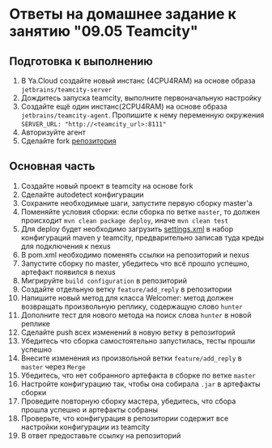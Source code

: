 # Ответы на домашнее задание к занятию "09.05 Teamcity"

## Подготовка к выполнению

1. В Ya.Cloud создайте новый инстанс (4CPU4RAM) на основе образа `jetbrains/teamcity-server`
2. Дождитесь запуска teamcity, выполните первоначальную настройку
3. Создайте ещё один инстанс(2CPU4RAM) на основе образа `jetbrains/teamcity-agent`. Пропишите к нему переменную окружения `SERVER_URL: "http://<teamcity_url>:8111"`
4. Авторизуйте агент
5. Сделайте fork [репозитория](https://github.com/aragastmatb/example-teamcity)

## Основная часть

1. Создайте новый проект в teamcity на основе fork
2. Сделайте autodetect конфигурации
3. Сохраните необходимые шаги, запустите первую сборку master'a
4. Поменяйте условия сборки: если сборка по ветке `master`, то должен происходит `mvn clean package deploy`, иначе `mvn clean test`
5. Для deploy будет необходимо загрузить [settings.xml](./teamcity/settings.xml) в набор конфигураций maven у teamcity, предварительно записав туда креды для подключения к nexus
6. В pom.xml необходимо поменять ссылки на репозиторий и nexus
7. Запустите сборку по master, убедитесь что всё прошло успешно, артефакт появился в nexus
8. Мигрируйте `build configuration` в репозиторий
9. Создайте отдельную ветку `feature/add_reply` в репозитории
10. Напишите новый метод для класса Welcomer: метод должен возвращать произвольную реплику, содержащую слово `hunter`
11. Дополните тест для нового метода на поиск слова `hunter` в новой реплике
12. Сделайте push всех изменений в новую ветку в репозиторий
13. Убедитесь что сборка самостоятельно запустилась, тесты прошли успешно
14. Внесите изменения из произвольной ветки `feature/add_reply` в `master` через `Merge`
15. Убедитесь, что нет собранного артефакта в сборке по ветке `master`
16. Настройте конфигурацию так, чтобы она собирала `.jar` в артефакты сборки
17. Проведите повторную сборку мастера, убедитесь, что сбора прошла успешно и артефакты собраны
18. Проверьте, что конфигурация в репозитории содержит все настройки конфигурации из teamcity
19. В ответ предоставьте ссылку на репозиторий
